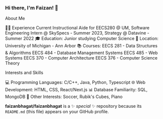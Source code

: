 ### Hi there, I'm Faizan! 👋

About Me

👨‍💻 Experience Current Instructional Aide for EECS280 @ UM, Software Engineering Intern @ SkySpecs - Summer 2023, Strategy @ Datavine - Summer 2022
🎓 Education: Junior studying Computer Science
📍 Location: University of Michigan - Ann Arbor
📚 Courses:
EECS 281 - Data Structures & Algorithms
EECS 484 - Database Management Systems
EECS 485 - Web Systems
EECS 370 - Computer Architecture
EECS 376 - Computer Science Theory

Interests and Skills

💻 Programming Languages: C/C++, Java, Python, Typescript
🌐 Web Development: HTML, CSS, React/Next.js
📊 Database Familiarity: SQL, MongoDB
🚀 Other Interests: Soccer, Rubik's Cubes, Piano

**faizanbhagat/faizanbhagat** is a ✨ _special_ ✨ repository because its `README.md` (this file) appears on your GitHub profile.
